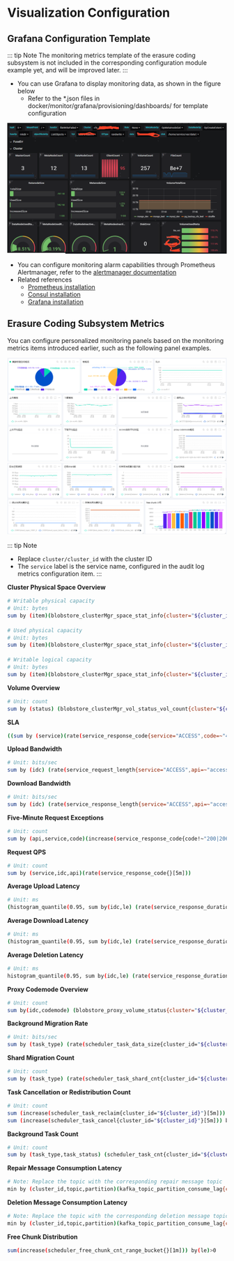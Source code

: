 # Visualization Configuration
## Grafana Configuration Template

::: tip Note
The monitoring metrics template of the erasure coding subsystem is not included in the corresponding configuration module example yet, and will be improved later.
:::

+ You can use Grafana to display monitoring data, as shown in the figure below
  + Refer to the *.json files in docker/monitor/grafana/provisioning/dashboards/ for template configuration

![pic](./pic/grafana.png)
+ You can configure monitoring alarm capabilities through Prometheus Alertmanager, refer to the [alertmanager documentation](https://prometheus.io/docs/alerting/latest/alertmanager/)
+ Related references
  + [Prometheus installation](https://prometheus.io/docs/prometheus/latest/getting_started/)
  + [Consul installation](https://developer.hashicorp.com/consul/docs/install)
  + [Grafana installation](https://grafana.com/docs/grafana/v8.4/getting-started/getting-started/)

## Erasure Coding Subsystem Metrics

You can configure personalized monitoring panels based on the monitoring metrics items introduced earlier, such as the following panel examples.

![pic](./pic/20230306181907020.png)
![pic](./pic/20230306181943006.png)

::: tip Note
- Replace `cluster/cluster_id` with the cluster ID
- The `service` label is the service name, configured in the audit log metrics configuration item.
  :::

**Cluster Physical Space Overview**

```bash
# Writable physical capacity
# Unit: bytes
sum by (item)(blobstore_clusterMgr_space_stat_info{cluster="${cluster_id}",item="FreeSpace",is_leader="true"})

# Used physical capacity
# Unit: bytes
sum by (item)(blobstore_clusterMgr_space_stat_info{cluster="${cluster_id}",item="UsedSpace",is_leader="true"})

# Writable logical capacity
# Unit: bytes
sum by (item)(blobstore_clusterMgr_space_stat_info{cluster="${cluster_id}1",item="UsedSpace",is_leader="true"})
```

**Volume Overview**

```bash
# Unit: count
sum by (status) (blobstore_clusterMgr_vol_status_vol_count{cluster="${cluster_id}",is_leader="true"})
```

**SLA**

```bash
((sum by (service)(rate(service_response_code{service="ACCESS",code=~"4..|3..|2..|1.."}[5m]))>0)/(sum by (service)(rate(service_response_code{service="ACCESS"}[5m]))>0))*100
```

**Upload Bandwidth**

```bash
# Unit: bits/sec
sum by (idc) (rate(service_request_length{service="ACCESS",api=~"access.put|access.putat"}[5m]))*8
```

**Download Bandwidth**

```bash
# Unit: bits/sec
sum by (idc) (rate(service_response_length{service="ACCESS",api=~"access.get"}[5m]))*8
```

**Five-Minute Request Exceptions**

```bash
# Unit: count
sum by (api,service,code)(increase(service_response_code{code!~"200|206|404|700|702|621|622|651|654|923"}[5m]))>0
```

**Request QPS**

```bash
# Unit: count
sum by (service,idc,api)(rate(service_response_code{}[5m]))
```

**Average Upload Latency**

```bash
# Unit: ms
(histogram_quantile(0.95, sum by(idc,le) (rate(service_response_duration_ms_bucket{code=~"2..",service="ACCESS",api=~"access.put|access.putat"}[5m]))))>0
```

**Average Download Latency**

```bash
# Unit: ms
(histogram_quantile(0.95, sum by(idc,le) (rate(service_response_duration_ms_bucket{code=~"2..",service="ACCESS",api=~"access.get"}[5m]))))>0
```

**Average Deletion Latency**

```bash
# Unit: ms
histogram_quantile(0.95, sum by(idc,le) (rate(service_response_duration_ms_bucket{code=~"2..",service="ACCESS",api="access.delete"}[5m])))>0
```

**Proxy Codemode Overview**

```bash
# Unit: count
sum by(idc,codemode) (blobstore_proxy_volume_status{cluster="${cluster_id}",type="total_free_size"})
```

**Background Migration Rate**

```bash
# Unit: bits/sec
sum by (task_type) (rate(scheduler_task_data_size{cluster_id="${cluster_id}"}[5m]))*8
```

**Shard Migration Count**

```bash
# Unit: count
sum by (task_type) (rate(scheduler_task_shard_cnt{cluster_id="${cluster_id}"}[5m]))
```

**Task Cancellation or Redistribution Count**

```bash
# Unit: count
sum (increase(scheduler_task_reclaim{cluster_id="${cluster_id}"}[5m])) by (task_type)
sum (increase(scheduler_task_cancel{cluster_id="${cluster_id}"}[5m])) by (task_type)
```

**Background Task Count**

```bash
# Unit: count
sum by (task_type,task_status) (scheduler_task_cnt{cluster_id="${cluster_id}"})
```

**Repair Message Consumption Latency**

```bash
# Note: Replace the topic with the corresponding repair message topic
min by (cluster_id,topic,partition)(kafka_topic_partition_consume_lag{cluster_id="${cluster_id}",topic=~".*.shard_repair.*|shard.*",module_name="SCHEDULER"})
```

**Deletion Message Consumption Latency**

```bash
# Note: Replace the topic with the corresponding deletion message topic
min by (cluster_id,topic,partition)(kafka_topic_partition_consume_lag{cluster_id="${cluster_id}",topic=~"blob_delete.*|.*.blob_delete.*",module_name="SCHEDULER"})
```

**Free Chunk Distribution**

```bash
sum(increase(scheduler_free_chunk_cnt_range_bucket{}[1m])) by(le)>0
```